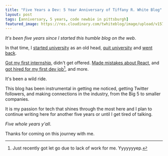 ```yaml
---
title: "Five Years a Dev: 5 Year Anniversary of Tiffany R. White Blog"
layout: post
tags: [anniversary, 5 years, code newbie in pittsburgh]
featured_image: https://res.cloudinary.com/twhiteblog/image/upload/v1579404231/twblog-anniversary_plw2mj.jpg
---
```


*It's been five years since I started this humble blog on the web*.

In that time, I [started university](https://tiffanywhite.dev/2015/05/02/i-am-now-a-pitt-panther/) as an old head, [quit university](https://tiffanywhite.dev/2016/02/17/fear-loathing-anxiety-pittsburgh/) and [went back](https://tiffanywhite.dev/2016/05/08/pitt/).

[Got my first internship](https://tiffanywhite.dev/2017/11/15/i-am-doing-this-thing/), didn't get offered. [Made mistakes about React](https://tiffanywhite.dev/2018/05/19/react-reconciliation/), and [got hired for my first dev job](https://tiffanywhite.dev/2019/07/03/goal-completed/)[^1], and more.

It's been a wild ride.

This blog has been instrumental in getting me noticed, getting Twitter followers, and making connections in the industry, from the Big 5 to smaller companies.

It is my passion for tech that shines through the most here and I plan to continue writing here for another five years or until I get tired of talking.

*Five whole years y'all*.

Thanks for coming on this journey with me.

[^1]: Just recently got let go due to lack of work for me. Yyyyyyyep.
